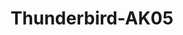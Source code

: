---
title: Thunderbird-AK05
publishDate: 2020-03-24 00:00:00
img: /assets/work/1-me/illustrations/Thunderbird-AK05.jpg
img_alt: Illustration d'un plan de véhicule imaginé
description: |
  Illustration d'un plan de véhicule imaginé
  
tags:
  - Paint Tool SAI
  - Graphisme
  - Illustration
---